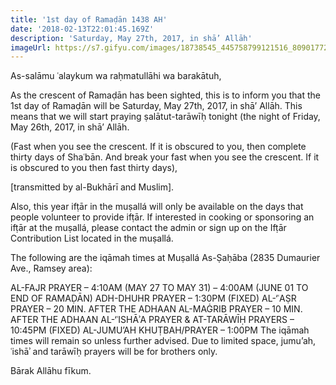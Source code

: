 ```yaml
---
title: '1st day of Ramaḍān 1438 AH'
date: '2018-02-13T22:01:45.169Z'
description: 'Saturday, May 27th, 2017, in shā’ Allāh'
imageUrl: https://s7.gifyu.com/images/18738545_445758799121516_8090177270189008146_o.jpg_nc_cat106_nc_sid8024bb_nc_ohcG77N2r6xDQ4AX89HetY_nc_htscontent.fybz1-1.jpg
---
```


As-salāmu ʿalaykum wa raḥmatullāhi wa barakātuh,

As the crescent of Ramaḍān has been sighted, this is to inform you that the 1st day of Ramaḍān will be Saturday, May 27th, 2017, in shā’ Allāh. This means that we will start praying ṣalātut-tarāwīḥ tonight (the night of Friday, May 26th, 2017, in shā’ Allāh.

(Fast when you see the crescent. If it is obscured to you, then complete thirty days of Shaʿbān. And break your fast when you see the crescent. If it is obscured to you then fast thirty days),

[transmitted by al-Bukhārī and Muslim].

Also, this year ifṭār in the muṣallá will only be available on the days that people volunteer to provide ifṭār. If interested in cooking or sponsoring an ifṭār at the muṣallá, please contact the admin or sign up on the Ifṭār Contribution List located in the muṣallá.

The following are the iqāmah times at Muṣallá As-Ṣaḥāba (2835 Dumaurier Ave., Ramsey area):

AL-FAJR PRAYER – 4:10AM (MAY 27 TO MAY 31)
– 4:00AM (JUNE 01 TO END OF RAMAḌĀN)
ADH-DHUHR PRAYER – 1:30PM (FIXED)
AL-‘ʿAṢR PRAYER – 20 MIN. AFTER THE ADHAAN
AL-MAĠRIB PRAYER – 10 MIN. AFTER THE ADHAAN
AL-‘ʿISHĀʾA PRAYER & AT-TARĀWĪḤ PRAYERS – 10:45PM (FIXED)
AL-JUMU’AH KHUṬBAH/PRAYER – 1:00PM
The iqāmah times will remain so unless further advised. Due to limited space, jumu’ah, ʿishāʾ and tarāwīḥ prayers will be for brothers only.

Bārak Allāhu fīkum.
